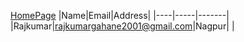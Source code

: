 [HomePage](https://www.tutorialspoint.com/nodejs/index.htm "Github")
|Name|Email|Address|
|----|-----|-------|
|Rajkumar|rajkumargahane2001@gmail.com|Nagpur|
|